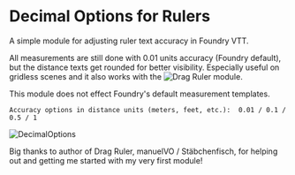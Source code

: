 # Decimal Options for Rulers
  A simple module for adjusting ruler text accuracy in Foundry VTT.
  
  All measurements are still done with 0.01 units accuracy (Foundry default), but the distance texts get rounded for better visibility. Especially useful on gridless scenes and it also works with the ![Drag Ruler](https://github.com/manuelVo/foundryvtt-drag-ruler) module.
  
  This module does not effect Foundry's default measurement templates.
  
    Accuracy options in distance units (meters, feet, etc.):  0.01 / 0.1 / 0.5 / 1
  
![DecimalOptions](https://user-images.githubusercontent.com/96351604/154564991-d162244a-ee0b-47c4-bf4f-2651f04d1bb0.png)

Big thanks to author of Drag Ruler, manuelVO / Stäbchenfisch, for helping out and getting me started with my very first module! 
